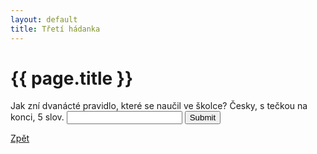 ```yaml
---
layout: default
title: Třetí hádanka
---
```

<div class="uvod">
<h1>{{ page.title }}</h1>

<p>
 <form name="myForm" onsubmit="return validateForm3()" method="post">
Jak zní dvanácté pravidlo, které se naučil ve školce? Česky, s tečkou na konci, 5 slov. <input type="text" name="fname">
<input type="submit" value="Submit">
</form> 
</p>

 <a href="{{ site.baseurl }}/uvody/fulghum_uvod.html">Zpět</a>

 </div>
<script src="{{ site.baseurl }}/assets/js/hadanky_rf.js"></script> 